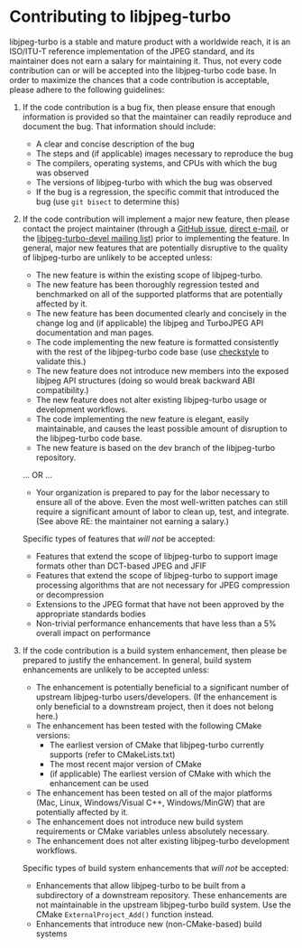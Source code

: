 Contributing to libjpeg-turbo
=============================

libjpeg-turbo is a stable and mature product with a worldwide reach, it is an
ISO/ITU-T reference implementation of the JPEG standard, and its maintainer
does not earn a salary for maintaining it.  Thus, not every code contribution
can or will be accepted into the libjpeg-turbo code base.  In order to maximize
the chances that a code contribution is acceptable, please adhere to the
following guidelines:

1. If the code contribution is a bug fix, then please ensure that enough
information is provided so that the maintainer can readily reproduce and
document the bug.  That information should include:
    - A clear and concise description of the bug
    - The steps and (if applicable) images necessary to reproduce the bug
    - The compilers, operating systems, and CPUs with which the bug was
      observed
    - The versions of libjpeg-turbo with which the bug was observed
    - If the bug is a regression, the specific commit that introduced the bug
      (use `git bisect` to determine this)

2. If the code contribution will implement a major new feature, then please
contact the project maintainer (through a
[GitHub issue](https://github.com/libjpeg-turbo/libjpeg-turbo/issues/new),
[direct e-mail](https://libjpeg-turbo.org/About/Contact), or the
[libjpeg-turbo-devel mailing list](https://libjpeg-turbo.org/About/MailingLists))
prior to implementing the feature.  In general, major new features that are
potentially disruptive to the quality of libjpeg-turbo are unlikely to be
accepted unless:
    - The new feature is within the existing scope of libjpeg-turbo.
    - The new feature has been thoroughly regression tested and benchmarked on
      all of the supported platforms that are potentially affected by it.
    - The new feature has been documented clearly and concisely in the change
      log and (if applicable) the libjpeg and TurboJPEG API documentation and
      man pages.
    - The code implementing the new feature is formatted consistently with the
      rest of the libjpeg-turbo code base (use
      [checkstyle](https://github.com/libjpeg-turbo/checkstyle) to validate
      this.)
    - The new feature does not introduce new members into the exposed libjpeg
      API structures (doing so would break backward ABI compatibility.)
    - The new feature does not alter existing libjpeg-turbo usage or
      development workflows.
    - The code implementing the new feature is elegant, easily maintainable,
      and causes the least possible amount of disruption to the libjpeg-turbo
      code base.
    - The new feature is based on the dev branch of the libjpeg-turbo
      repository.

    ... OR ...

    - Your organization is prepared to pay for the labor necessary to ensure
      all of the above.  Even the most well-written patches can still require
      a significant amount of labor to clean up, test, and integrate.  (See
      above RE: the maintainer not earning a salary.)

    Specific types of features that *will not* be accepted:

    - Features that extend the scope of libjpeg-turbo to support image formats
      other than DCT-based JPEG and JFIF
    - Features that extend the scope of libjpeg-turbo to support image
      processing algorithms that are not necessary for JPEG compression or
      decompression
    - Extensions to the JPEG format that have not been approved by the
      appropriate standards bodies
    - Non-trivial performance enhancements that have less than a 5% overall
      impact on performance

3. If the code contribution is a build system enhancement, then please be
prepared to justify the enhancement.  In general, build system enhancements
are unlikely to be accepted unless:
    - The enhancement is potentially beneficial to a significant number of
      upstream libjpeg-turbo users/developers.  (If the enhancement is only
      beneficial to a downstream project, then it does not belong here.)
    - The enhancement has been tested with the following CMake versions:
        - The earliest version of CMake that libjpeg-turbo currently supports
          (refer to CMakeLists.txt)
        - The most recent major version of CMake
        - (if applicable) The earliest version of CMake with which the
          enhancement can be used
    - The enhancement has been tested on all of the major platforms (Mac,
      Linux, Windows/Visual C++, Windows/MinGW) that are potentially affected
      by it.
    - The enhancement does not introduce new build system requirements or CMake
      variables unless absolutely necessary.
    - The enhancement does not alter existing libjpeg-turbo development
      workflows.

    Specific types of build system enhancements that *will not* be accepted:

    - Enhancements that allow libjpeg-turbo to be built from a subdirectory
      of a downstream repository.  These enhancements are not maintainable in
      the upstream libjpeg-turbo build system.  Use the CMake
      `ExternalProject_Add()` function instead.
    - Enhancements that introduce new (non-CMake-based) build systems
